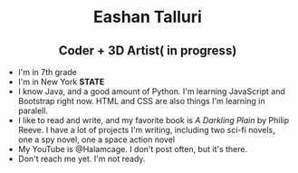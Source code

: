 <h1 align="center">
 <img srcset="pfp.png">
</h1>

<h1 align="center">Eashan Talluri</h1>

<h2 align="center">Coder + 3D Artist( in progress)</h2>

- I'm in 7th grade
- I'm in New York **STATE**
- I know Java, and a good amount of Python. I'm learning JavaScript and Bootstrap right now. HTML and CSS are also things I'm learning in paralell.
- I like to read and write, and my favorite book is *A Darkling Plain* by Philip Reeve. I have a lot of projects I'm writing, including two sci-fi novels, one a spy novel, one a space action novel
- My YouTube is @Halamcage. I don't post often, but it's there.
- Don't reach me yet. I'm not ready.
